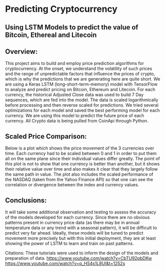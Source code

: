 # Predicting Cryptocurrency
## Using LSTM Models to predict the value of Bitcoin, Ethereal and Litecoin


## Overview: 
This project aims to build and employ price prediction algorithms for cryptocurrency. At the onset, we understand the volatility of such prices and the range of unpredictable factors that influence the prices of crypto, which is why the predictions that we are generating here are quite short. We are using a Keras LSTM (long-short-term-memory) model with TensorFlow to analyze and predict pricing on Bitcoin, Ethereum and Litecoin. For each currency, the historical Adjusted Close data was used to build 7 Day sequences, which are fed into the model. The data is scaled logarithmically before processing and then reverse scaled for predictions. We tried several optimizations for each model and saved the best performing model for each currency. We are using this model to predict the future price of each currency. All Crypto data is being pulled from CoinApi through Python.


## Scaled Price Comparison:

Below is a plot which shows the price movement of the 3 currencies over time. Each currency had to be scaled between 0 and 1 in order to put them all on the same plane since their individual values differ greatly. The point of this plot is not to show that one currency is better than another, but it shows their relative value over time and also makes it clear that they largely follow the same path in value. The plot also includes the scaled performance of the NASDAQ (taken from the Yahoo Finance API) so that one can see the correlation or divergence between the index and currency values. 

## Conclusions:

It will take some additional observation and testing to assess the accuracy of the models developed for each currency. Since there are no obvious patterns present in currency price data (as there may be in annual temperature data or any trend with a seasonal pattern), it will be difficult to predict very far ahead. Ideally, these models will be tuned to predict movement more precisely but with this initial deployment, they are at least showing the power of LSTM to learn and train on past patterns.


Citations: These tutorials were used to inform the design of the models and preparation of data.
https://www.youtube.com/watch?v=CbTU92pbDKw
https://www.youtube.com/watch?v=q_HS4s1L8UI&t=1252s

